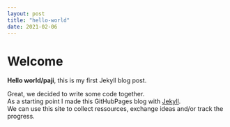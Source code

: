 ```yaml
---
layout: post
title: "hello-world"
date: 2021-02-06
---
```


# Welcome

**Hello world/paji**, this is my first Jekyll blog post.

Great, we decided to write some code together.  
As a starting point I made this GitHubPages blog with [Jekyll](https://jekyllrb.com/).  
We can use this site to collect ressources, exchange ideas and/or track the progress.
